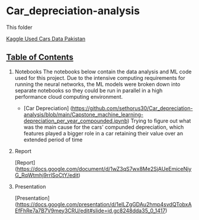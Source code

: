 # Car_depreciation-analysis

This folder

[Kaggle Used Cars Data Pakistan](https://www.kaggle.com/karimali/used-cars-data-pakistan/)  

## [Table of Contents](#table-of-contents)

 1. Notebooks 
The notebooks below contain the data analysis and ML code used for this project. Due to the intensive computing requirements for running the neural networks, the ML models were broken down into separate notebooks so they could be run in parallel in a high performance cloud computing environment. 
    - [Car Depreciation] (https://github.com/sethorus30/Car_depreciation-analysis/blob/main/Capstone_machine_learning-depreciation_per_year_compounded.ipynb) Trying to figure out what was the main cause for the cars' compunded depreciation, which features played a bigger role in a car retaining their value over an extended period of time
    
 2. Report
    
    [Report] (https://docs.google.com/document/d/1wZ3qS7wx8Me2SjAUeEmiceNjyG_RqWtmhj9rrlSoCtY/edit)
    
 3. Presentation
 
    [Presentation] (https://docs.google.com/presentation/d/1eILZgGDAu2hmp4svdQTobxAEfFhRe7a7B7V9mey3CRU/edit#slide=id.gc8248dda35_0_1417)
   
